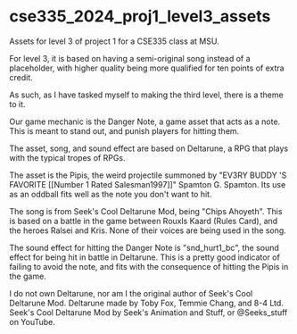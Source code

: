 # cse335_2024_proj1_level3_assets
Assets for level 3 of project 1 for a CSE335 class at MSU.

For level 3, it is based on having a semi-original song instead of a placeholder, with 
higher quality being more qualified for ten points of extra credit.

As such, as I have tasked myself to making the third level, there is a theme to it.

Our game mechanic is the Danger Note, a game asset that acts as a note. 
This is meant to stand out, and punish players for hitting them.

The asset, song, and sound effect are based on Deltarune, a RPG that plays with the typical tropes of RPGs.

The asset is the Pipis, the weird projectile summoned by "EV3RY  BUDDY  'S FAVORITE [[Number 1 Rated Salesman1997]]"
Spamton G. Spamton. Its use as an oddball fits well as the note you don't want to hit.

The song is from Seek's Cool Deltarune Mod, being "Chips Ahoyeth". This is based on a battle in the game 
between Rouxls Kaard (Rules Card), and the heroes Ralsei and Kris. None of their voices are being used in the song.

The sound effect for hitting the Danger Note is "snd_hurt1_bc", the sound effect for being hit in battle in Deltarune.
This is a pretty good indicator of failing to avoid the note, and fits with the consequence of hitting the Pipis in the game.

I do not own Deltarune, nor am I the original author of Seek's Cool Deltarune Mod.
Deltarune made by Toby Fox, Temmie Chang, and 8-4 Ltd. 
Seek's Cool Deltarune Mod by Seek's Animation and Stuff, or @Seeks_stuff on YouTube.
